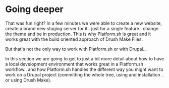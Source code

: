 # Going deeper

That was fun right? In a few minutes we were able to create a new website, 
create a brand new staging server for it.. just for a single feature.. change 
the theme and be in production. This is why Platform.sh is great and it works
great with the build oriented approach of Drush Make Files. 

But that's not the only way to work with Platform.sh or with Drupal...

In this section we are going to get to just a bit more detail about how to have
a local development environment that works great in a Platform.sh workflow.. and
how  Platform.sh handles the different way you might want to work on a Drupal 
project (committing the whole tree, using and installation .. or using Drush 
Make).
